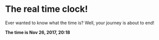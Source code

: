 # The real time clock!

Ever wanted to know what the time is? Well, your journey is about to end!

**The time is Nov 26, 2017, 20:18**